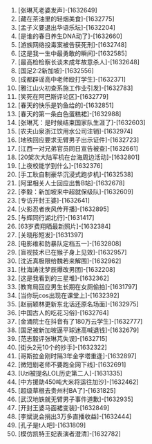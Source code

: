 
1. [张琳芃老婆发声]-[1632649]
1. [藏在茶油里的轻烟美食]-[1632775]
1. [孟子义要退出华语乐坛]-[1632204]
1. [是谁的春日养生DNA动了]-[1632660]
1. [游族网络投毒案被告获死刑]-[1632748]
1. [这是我一生中最勇敢的瞬间]-[1632585]
1. [最高检检察长谈未成年故意杀人]-[1632648]
1. [国足2:2新加坡]-[1632556]
1. [成都辟谣高中老师殴打学生]-[1632371]
1. [雅江山火初查系施工作业引发]-[1632783]
1. [笑死在阿巴斯评论区]-[1632779]
1. [春天的快乐是钓鱼给的]-[1632851]
1. [春天的第一条白色蛋糕裙]-[1632988]
1. [张琳芃：是时候结束国家队生涯了]-[1632603]
1. [农夫山泉浙江饮用水公司注销]-[1632974]
1. [地铁回应要求无臂男子出示证件]-[1632723]
1. [江西一对兄弟官员同日宣告被查]-[1632661]
1. [20架次大陆军机在台海周边活动]-[1632801]
1. [上夜校能学到什么]-[1632376]
1. [手工耿自制豪华沉浸式跑步机]-[1632538]
1. [阿里相关人士回应出售B站]-[1632678]
1. [李毅：新加坡来中超就保级队]-[1632609]
1. [专访开封王婆]-[1632641]
1. [火影忍者疾风传开播]-[1632895]
1. [与辉同行湖北行]-[1631417]
1. [63岁费翔晒最新照片]-[1632384]
1. [关晓彤短发]-[1631397]
1. [电影维和防暴队定档五一]-[1632808]
1. [盲视技术已在猴子身上见效]-[1632957]
1. [沈近真极限给魏若来解围]-[1632962]
1. [杜海涛沈梦辰爆改男团]-[1632208]
1. [这是我看到的三星堆]-[1632362]
1. [教育局回应男生长期在女厕偷拍]-[1631797]
1. [当你玩cos出现在课堂上]-[1632392]
1. [赵丽颖林更新东北话还原名场面]-[1632975]
1. [中国古人的吃花习俗]-[1632764]
1. [金涌院士在抖音有了180万云学生]-[1632777]
1. [国足被新加坡逼平球迷高喊退钱]-[1632679]
1. [范志毅评张琳芃失误]-[1632715]
1. [街头2元10个的抄手]-[1632322]
1. [哥斯拉金刚时隔3年金字塔重逢]-[1632897]
1. [微短剧老师不要跑全网下线]-[1632691]
1. [Uzi被提名LOL历史第二人]-[1631335]
1. [中方援助450吨大米将运往加沙]-[1632462]
1. [超级草根去贵州村BA了]-[1631825]
1. [武汉地铁就无臂男子事件道歉]-[1632935]
1. [开封王婆马面裙变装]-[1632849]
1. [李斌说会捐出3万多直播收益]-[1632444]
1. [孔子是t人吧]-[1631809]
1. [模仿凯特王妃表演者澄清]-[1632782]
